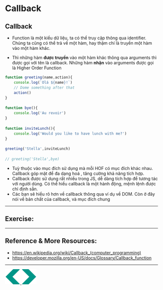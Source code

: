 # Callback
## Callback
- Function là một kiểu dữ liệu, ta có thể truy cập thông qua identifier. Chúng ta cũng có thể trả về một hàm, hay thậm chí là truyền một hàm vào một hàm khác.

- Thì những hàm **được truyền** vào một hàm khác thông qua arguments thì được gọi với tên là callback. Những hàm **nhận** vào arguments được gọi là Higher Order Function

```js
function greeting(name,action){
    console.log(`Olá ${name}!`)
    // Dome something after that
    action()
}

function bye(){
    console.log('Au revoir')
}

function inviteLunch(){
    console.log('Would you like to have lunch with me?')
}

greeting('Stella',inviteLunch)

// greeting('Stella',bye)
```
- Tuỳ thuộc vào mục đích sử dụng mà mỗi HOF có mục đích khác nhau. Callback góp mặt để đa dạng hoá , tăng cường khả năng tích hợp.
- Callback được sử dụng rất nhiều trong JS, dễ dàng tích hợp để tương tác với người dùng. Có thể hiểu callback là một hành động, mệnh lệnh được chỉ định sẵn.
- Các bạn sẽ hiểu rõ hơn về callback thông qua ví dụ về DOM. Còn ở đây nói về bản chất của callback, và mục đích chung
---

## Exercise:

---

## Reference & More Resources: 

* https://en.wikipedia.org/wiki/Callback_(computer_programming)
* https://developer.mozilla.org/en-US/docs/Glossary/Callback_function
---
<div>
<a href="./Lecture-09.2.Functions.md">
    <img width=50 src="../sources/left-arrow.svg" >
</a>
<a href="./Lecture-07.2.Array.md">
    <img  width=50 src="../sources/right-arrow.svg">
    </a>
</div>
